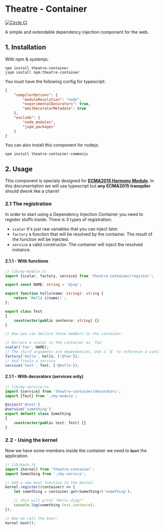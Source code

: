 Theatre - Container
===================

[![Circle CI](https://circleci.com/gh/theatre-components/theatre-container/tree/master.svg?style=svg)](https://circleci.com/gh/theatre-components/theatre-container/tree/master)

A simple and extendable dependency injection component for the web.

## 1. Installation

With npm & systemjs:

```
npm install theatre-container
jspm install npm:theatre-container
```

You must have the following config for typescript:

```json
{
    "compilerOptions": {
        "moduleResolution": "node",
        "experimentalDecorators": true,
        "emitDecoratorMetadata": true
    },
    "exclude": {
        "node_modules",
        "jspm_packages"
    }
}
```

You can also install this component for nodejs:

```
npm install theatre-container-commonjs
```

## 2. Usage

This component is specialy designed for **[ECMA2015 Harmony Module](https://developer.mozilla.org/fr/docs/Web/JavaScript/Reference/Instructions/import)**.
In this documentation we will use typescript
but **any ECMA2015 transpiler** should dwork like a charm!

### 2.1 The registration

In order to start using a Dependency Injection Container you need to register
stuffs inside. There is 3 types of registration:

- `scalar` it's just raw variables that you can inject later.
- `factory` a function that will be resolved by the container. The result of the function will be injected.
- `service` a valid constructor. The container will inject the resolved instance.

#### 2.1.1 - With functions

```typescript
// lib/my-module.ts
import {scalar, factory, service} from 'theatre-container/register';

export const NAME: string = 'djeg';

export function hello(name: string): string {
    return `Hello ${name}!`;
};

export class Test
{
    constructor(public sentence: string) {}
}

// Now you can declare those members in the container:

// Declare a scalar in the container as `foo`
scalar('foo', NAME);
// The third arguments are dependencies. Use a `@` to reference a container member.
factory('hello', hello, ['@foo']);
// And finaly a service
service('test', Test, ['@hello']);
```

#### 2.1.1 - With decorators (services only)

```typescript
// lib/my-service.ts
import {service} from 'theatre-container/decorators';
import {Test} from './my-module';

@inject('@test')
@service('something')
export default class Something
{
    constructor(public test: Test) {}
}
```

### 2.2 - Using the kernel

Now we have some members inside the container we need to **`boot`** the application.

```typescript
// lib/main.ts
import {kernel} from 'theatre-container';
import Something from './my-service';

// Add a new boot function to the kernel:
kernel.register((container) => {
    let something = container.get<Something>('something');

    // this will print "Hello djeg!"
    console.log(something.test.sentence);
});

// Now we call the boot:
kernel.boot();
```
